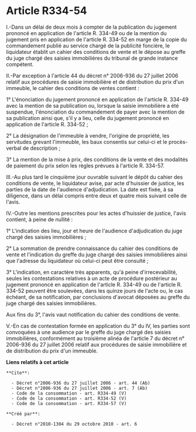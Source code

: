 # Article R334-54

I.-Dans un délai de deux mois à compter de la publication du jugement prononcé en application de l'article R. 334-49 ou de la
mention du jugement pris en application de l'article R. 334-52 en marge de la copie du commandement publié au service chargé
de la publicité foncière, le liquidateur établit un cahier des conditions de vente et le dépose au greffe du juge chargé des
saisies immobilières du tribunal de grande instance compétent. 

II.-Par exception à l'article 44 du décret n° 2006-936 du 27 juillet 2006 relatif aux procédures de saisie immobilière et de
distribution du prix d'un immeuble, le cahier des conditions de ventes contient : 

1° L'énonciation du jugement prononcé en application de l'article R. 334-49 avec la mention de sa publication ou, lorsque la
saisie immobilière a été suspendue, l'énonciation du commandement de payer avec la mention de sa publication ainsi que, s'il
y a lieu, celle du jugement prononcé en application de l'article R. 334-52 ; 

2° La désignation de l'immeuble à vendre, l'origine de propriété, les servitudes grevant l'immeuble, les baux consentis sur
celui-ci et le procès-verbal de description ; 

3° La mention de la mise à prix, des conditions de la vente et des modalités de paiement du prix selon les règles prévues à
l'article R. 334-57. 

III.-Au plus tard le cinquième jour ouvrable suivant le dépôt du cahier des conditions de vente, le liquidateur avise, par
acte d'huissier de justice, les parties de la date de l'audience d'adjudication. La date est fixée, à sa diligence, dans un
délai compris entre deux et quatre mois suivant celle de l'avis. 

IV.-Outre les mentions prescrites pour les actes d'huissier de justice, l'avis contient, à peine de nullité : 

1° L'indication des lieu, jour et heure de l'audience d'adjudication du juge chargé des saisies immobilières ; 

2° La sommation de prendre connaissance du cahier des conditions de vente et l'indication du greffe du juge chargé des
saisies immobilières ainsi que l'adresse du liquidateur où celui-ci peut être consulté ; 

3° L'indication, en caractère très apparents, qu'à peine d'irrecevabilité, seules les contestations relatives à un acte de
procédure postérieur au jugement prononcé en application de l'article R. 334-49 ou de l'article R. 334-52 peuvent être
soulevées, dans les quinze jours de l'acte ou, le cas échéant, de sa notification, par conclusions d'avocat déposées au
greffe du juge chargé des saisies immobilières. 

Aux fins du 3°, l'avis vaut notification du cahier des conditions de vente. 

V.-En cas de contestation formée en application du 3° du IV, les parties sont convoquées à une audience par le greffe du juge
chargé des saisies immobilières, conformément au troisième alinéa de l'article 7 du décret n° 2006-936 du 27 juillet 2006
relatif aux procédures de saisie immobilière et de distribution du prix d'un immeuble.

**Liens relatifs à cet article**

	**Cite**:

	  - Décret n°2006-936 du 27 juillet 2006 - art. 44 (Ab)
	  - Décret n°2006-936 du 27 juillet 2006 - art. 7 (Ab)
	  - Code de la consommation - art. R334-49 (V)
	  - Code de la consommation - art. R334-52 (V)
	  - Code de la consommation - art. R334-57 (V)

	**Créé par**:

	  - Décret n°2010-1304 du 29 octobre 2010 - art. 6
